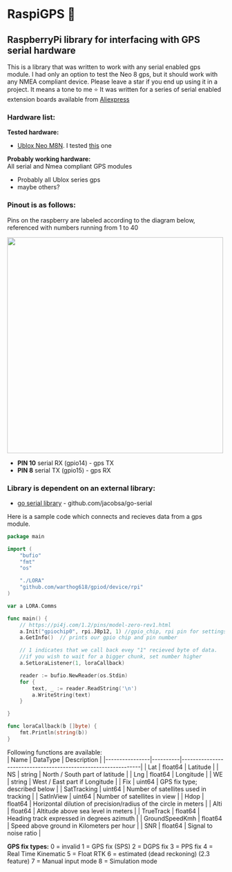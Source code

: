 # RaspiGPS 📡
## RaspberryPi library for interfacing with GPS serial hardware
This is a library that was written to work with any serial enabled gps module. I had only an option to test the Neo 8 gps, but it should work with any NMEA compliant device.
Please leave a star if you end up using it in a project. It means a tone to me ⭐ 
It was written for a series of serial enabled extension boards available from [Aliexpress](https://www.aliexpress.com/item/32325428866.html?spm=a2g0s.9042311.0.0.27424c4dH6kF1l)   

### Hardware list:   
__Tested hardware:__  
* [Ublox Neo M8N](https://www.u-blox.com/en/product/neo-m8-series). I tested [this](https://www.aliexpress.com/item/32325428866.html?spm=a2g0s.9042311.0.0.27424c4dH6kF1l) one  

__Probably working hardware:__  
All serial and Nmea compliant GPS modules
* Probably all Ublox series gps
* maybe others?

### Pinout is as follows:  
Pins on the raspberry are labeled according to the diagram below, referenced with numbers running from 1 to 40  

<img src="https://www.mreeco.com/image/catalog/Website%20Images/raspberry-pi-zero-w-v1.3-development-board-in-pakistan_2.png" width="500">

* __PIN 10__ serial RX (gpio14)   -  gps TX
* __PIN 8__ serial TX (gpio15)    -  gps RX


### Library is dependent on an external library:  
* [go serial library](https://github.com/jacobsa/go-serial) - github.com/jacobsa/go-serial  


Here is a sample code which connects and recieves data from a gps module.  


```go
package main

import (
	"bufio"
	"fmt"
	"os"

	"./LORA"
	"github.com/warthog618/gpiod/device/rpi"
)

var a LORA.Comms

func main() {
	// https://pi4j.com/1.2/pins/model-zero-rev1.html
	a.Init("gpiochip0", rpi.J8p12, 1) //gpio_chip, rpi pin for settings lora mode, minimal read size
	a.GetInfo()  // prints our gpio chip and pin number

	// 1 indicates that we call back evey "1" recieved byte of data.
	//if you wish to wait for a bigger chunk, set number higher
	a.SetLoraListener(1, loraCallback)

	reader := bufio.NewReader(os.Stdin)
	for {
		text, _ := reader.ReadString('\n')
		a.WriteString(text)
	}

}

func loraCallback(b []byte) {
	fmt.Println(string(b))
}
```

Following functions are available:  
| Name           | DataType | Description                                                   |
|----------------|----------|---------------------------------------------------------------|
| Lat            | float64  | Latitude                                                      |
| NS             | string   | North / South part of latitude                                |
| Lng            | float64  | Longitude                                                     |
| WE             | string   | West / East part if Longitude                                 |
| Fix            | uint64   | GPS fix type; described below                                 |
| SatTracking    | uint64   | Number of satellites used in tracking                         |
| SatInView      | uint64   | Number of satellites in view                                  |
| Hdop           | float64  | Horizontal dilution of precision/radius of the circle in meters |
| Alti           | float64  | Altitude above sea level in meters                            |
| TrueTrack      | float64  | Heading track expressed in degrees azimuth                    |
| GroundSpeedKmh | float64  | Speed above ground in Kilometers per hour                     |
| SNR            | float64  | Signal to noise ratio                                         |


__GPS fix types:__
  0 = invalid
  1 = GPS fix (SPS)
  2 = DGPS fix
  3 = PPS fix
  4 = Real Time Kinematic
  5 = Float RTK
  6 = estimated (dead reckoning) (2.3 feature)
  7 = Manual input mode
  8 = Simulation mode


